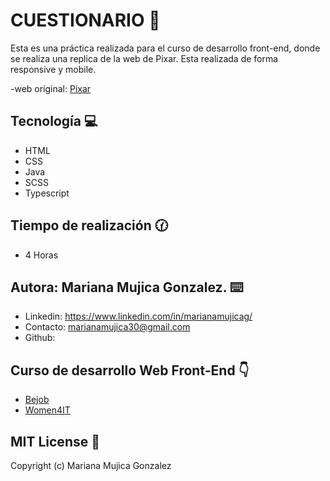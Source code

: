 # CUESTIONARIO 🚀

Esta es una práctica realizada para el curso de desarrollo front-end, donde se realiza una replica de la web de Pixar. Esta realizada de forma responsive y mobile.

-web original: [Pixar](https://www.pixar.com/)

## Tecnología 💻
- HTML
- CSS
- Java
- SCSS
- Typescript

## Tiempo de realización 🕜
 - 4 Horas
 
 ## Autora: Mariana Mujica Gonzalez. ⌨️
- Linkedin: https://www.linkedin.com/in/marianamujicag/
- Contacto: marianamujica30@gmail.com
- Github: 

 ## Curso de desarrollo Web Front-End 👇
 - [Bejob](https://www.bejob.com/)
 - [Women4IT](https://women4it.eu/)

## MIT License 📄
Copyright (c) Mariana Mujica Gonzalez